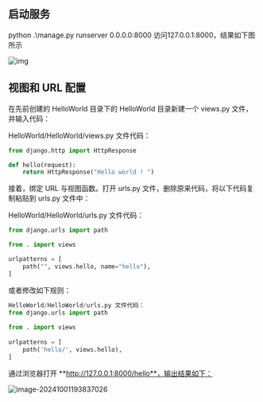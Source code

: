 ## 启动服务
 python .\manage.py runserver 0.0.0.0:8000
 访问127.0.0.1:8000，结果如下图所示

![img](https://www.runoob.com/wp-content/uploads/2015/01/225A52EA-25EF-4BF1-AA5A-B91490CBF26D.jpg)

## 视图和 URL 配置
在先前创建的 HelloWorld 目录下的 HelloWorld 目录新建一个 views.py 文件，并输入代码：

HelloWorld/HelloWorld/views.py 文件代码：

```python
from django.http import HttpResponse

def hello(request):
    return HttpResponse("Hello world ! ")
```

接着，绑定 URL 与视图函数。打开 urls.py 文件，删除原来代码，将以下代码复制粘贴到 urls.py 文件中：

HelloWorld/HelloWorld/urls.py 文件代码：

```python
from django.urls import path

from . import views

urlpatterns = [
    path("", views.hello, name="hello"),
]
```

或者修改如下规则：
```python
HelloWorld/HelloWorld/urls.py 文件代码：
from django.urls import path
 
from . import views
 
urlpatterns = [
    path('hello/', views.hello),
]
```

通过浏览器打开 **http://127.0.0.1:8000/hello**，输出结果如下：

![image-20241001193837026](C:\Users\liran\AppData\Roaming\Typora\typora-user-images\image-20241001193837026.png)

